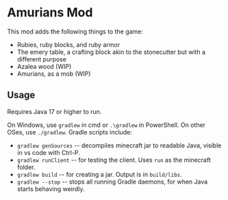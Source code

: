 # Amurians Mod

This mod adds the following things to the game:
- Rubies, ruby blocks, and ruby armor
- The emery table, a crafting block akin to the stonecutter but with a different purpose
- Azalea wood (WIP)
- Amurians, as a mob (WIP)

## Usage

Requires Java 17 or higher to run.

On Windows, use `gradlew` in cmd or `.\gradlew` in PowerShell. On other OSes, use `./gradlew`.
Gradle scripts include:
- `gradlew genSources` -- decompiles minecraft jar to readable Java, visible in vs code with Ctrl-P.
- `gradlew runClient` -- for testing the client. Uses `run` as the minecraft folder.
- `gradlew build` -- for creating a jar. Output is in `build/libs`.
- `gradlew --stop` -- stops all running Gradle daemons, for when Java starts behaving weirdly.
